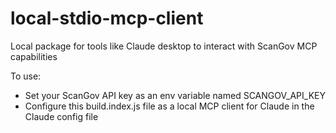 # local-stdio-mcp-client

Local package for tools like Claude desktop to interact with ScanGov MCP capabilities

To use:

- Set your ScanGov API key as an env variable named SCANGOV_API_KEY
- Configure this build.index.js file as a local MCP client for Claude in the Claude config file